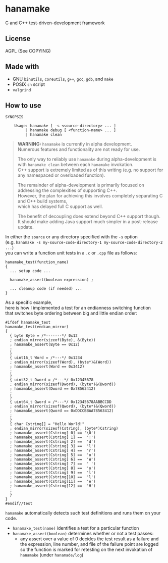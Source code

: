 # hanamake

C and C++ test-driven-development framework


## License

AGPL (See COPYING)


## Made with

- GNU `binutils`, `coreutils`, `g++`, `gcc`, `gdb`, and `make`
- POSIX `sh` script
- `valgrind`


## How to use

	SYNOPSIS
	
		Usage: hanamake [ -s <source-directory> ... ]
		     | hanamake debug [ <function-name> ... ]
		     | hanamake clean

> **WARNING:** `hanamake` is currently in alpha development.  
> Numerous features and functionality are not ready for use.
>
> The only way to reliably use `hanamake` during alpha-development is with `hanamake clean` between each `hanamake` invokation.  
> C++ support is extremely limited as of this writing (e.g. no support for any namespaced or overloaded function).
>
> The remainder of alpha-development is primarily focused on addressing the complexities of supporting C++.  
> However, the plan for achieving this involves completely separating C and C++ build systems,  
> which has delayed full C support as well.
>
> The benefit of decoupling does extend beyond C++ support though.  
> It should make adding Java support much simpler in a post-release update.

In either the `source` or any directory specified with the `-s` option  
(e.g. `hanamake -s my-source-code-directory-1 my-source-code-directory-2 ...`)  
you can write a function unit tests in a `.c` or `.cpp` file as follows:

	hanamake_test(function_name)
	{
	  ... setup code ...
	
	  hanamake_assert(boolean expression) ;
	
	  ... cleanup code (if needed) ...
	}

As a specific example,  
here is how I implemented a test for an endianness switching function  
that switches byte ordering between big and little endian order:

	#ifdef hanamake_test
	hanamake_test(endian_mirror)
	{
	  { byte Byte = /*-------*/ 0x12
	  ; endian_mirror(sizeof(Byte), &(Byte))
	  ; hanamake_assert(Byte == 0x12)
	  ;
	  }
	  { uint16_t Word = /*---*/ 0x1234
	  ; endian_mirror(sizeof(Word), (byte*)&(Word))
	  ; hanamake_assert(Word == 0x3412)
	  ;
	  }
	  { uint32_t Dword = /*---*/ 0x12345678
	  ; endian_mirror(sizeof(Dword), (byte*)&(Dword))
	  ; hanamake_assert(Dword == 0x78563412)
	  ;
	  }
	  { uint64_t Qword = /*---*/ 0x12345678AABBCCDD
	  ; endian_mirror(sizeof(Qword), (byte*)&(Qword))
	  ; hanamake_assert(Qword == 0xDDCCBBAA78563412)
	  ;
	  }
	  { char Cstring[] = "Hello World!"
	  ; endian_mirror(sizeof(Cstring), (byte*)Cstring)
	  ; hanamake_assert(Cstring[ 0] == '\0')
	  ; hanamake_assert(Cstring[ 1] ==  '!')
	  ; hanamake_assert(Cstring[ 2] ==  'd')
	  ; hanamake_assert(Cstring[ 3] ==  'l')
	  ; hanamake_assert(Cstring[ 4] ==  'r')
	  ; hanamake_assert(Cstring[ 5] ==  'o')
	  ; hanamake_assert(Cstring[ 6] ==  'W')
	  ; hanamake_assert(Cstring[ 7] ==  ' ')
	  ; hanamake_assert(Cstring[ 8] ==  'o')
	  ; hanamake_assert(Cstring[ 9] ==  'l')
	  ; hanamake_assert(Cstring[10] ==  'l')
	  ; hanamake_assert(Cstring[11] ==  'e')
	  ; hanamake_assert(Cstring[12] ==  'H')
	  ;
	  }
	}
	#endif//test

`hanamake` automatically detects such test definitions and runs them on your code.
- `hanamake_test(name)` identifies a test for a particular function
- `hanamake_assert(boolean)` determines whether or not a test passes:
  - any assert over a value of 0 decides the test result as a failure
    and the expression, line number, and file of the failure point are logged
    so the function is marked for retesting on the next invokation of `hanamake`
    (under `hanamade/log`)
